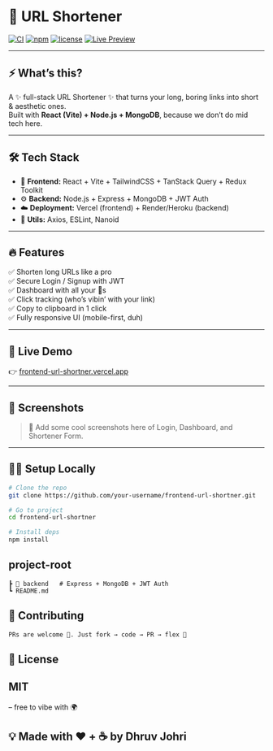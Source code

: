 # 🔗 URL Shortener 

[![CI](https://img.shields.io/badge/CI-passing-brightgreen?style=flat-square&logo=github)](https://github.com/) [![npm](https://img.shields.io/badge/npm-v1.0.0-orange?style=flat-square&logo=npm)](https://www.npmjs.com/) [![license](https://img.shields.io/badge/license-MIT-blue?style=flat-square)](./LICENSE) [![Live Preview](https://img.shields.io/badge/Live-Preview-ff69b4?style=flat-square&logo=vercel)](https://frontend-url-shortner.vercel.app/)  

---

## ⚡ What’s this?
A ✨ full-stack URL Shortener ✨ that turns your long, boring links into short & aesthetic ones.  
Built with **React (Vite) + Node.js + MongoDB**, because we don’t do mid tech here.  

---

## 🛠️ Tech Stack
- 🎨 **Frontend:** React + Vite + TailwindCSS + TanStack Query + Redux Toolkit  
- ⚙️ **Backend:** Node.js + Express + MongoDB + JWT Auth  
- ☁️ **Deployment:** Vercel (frontend) + Render/Heroku (backend)  
- 🧩 **Utils:** Axios, ESLint, Nanoid  

---

## 🔥 Features
✅ Shorten long URLs like a pro  
✅ Secure Login / Signup with JWT  
✅ Dashboard with all your 🔗s  
✅ Click tracking (who’s vibin’ with your link)  
✅ Copy to clipboard in 1 click  
✅ Fully responsive UI (mobile-first, duh)  

---

## 🚀 Live Demo
👉 [frontend-url-shortner.vercel.app](https://frontend-url-shortner.vercel.app/)  

---

## 🎯 Screenshots
> 📸 Add some cool screenshots here of Login, Dashboard, and Shortener Form.  

---

## 🧑‍💻 Setup Locally
```bash
# Clone the repo
git clone https://github.com/your-username/frontend-url-shortner.git

# Go to project
cd frontend-url-shortner

# Install deps
npm install
```
## project-root
```
┣ 📂 backend   # Express + MongoDB + JWT Auth
┗ README.md
```
## 🤝 Contributing
```
PRs are welcome 💌. Just fork → code → PR → flex 🚀
```
## 📜 License

## MIT
 – free to vibe with 🌍

## 💡 Made with ❤️ + ☕ by Dhruv Johri



